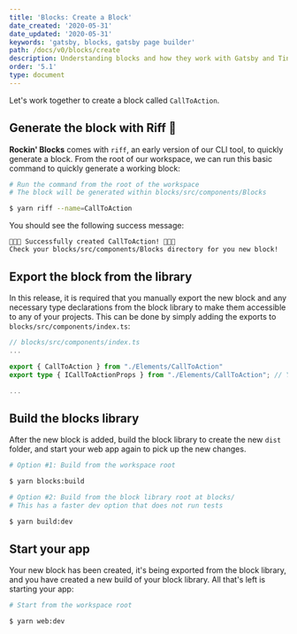 ```yaml
---
title: 'Blocks: Create a Block'
date_created: '2020-05-31'
date_updated: '2020-05-31'
keywords: 'gatsby, blocks, gatsby page builder'
path: /docs/v0/blocks/create
description: Understanding blocks and how they work with Gatsby and TinaCMS.
order: '5.1'
type: document
---
```


Let's work together to create a block called `CallToAction`.

## Generate the block with Riff 🎸

**Rockin' Blocks** comes with `riff`, an early version of our CLI tool, to quickly generate a block. From the root of our workspace, we can run this basic command to quickly generate a working block:

```bash
# Run the command from the root of the workspace
# The block will be generated within blocks/src/components/Blocks

$ yarn riff --name=CallToAction
```

You should see the following success message:

```
🎸🎶🤘 Successfully created CallToAction! 🤘🎶🎸
Check your blocks/src/components/Blocks directory for you new block!
```

## Export the block from the library

In this release, it is required that you manually export the new block and any necessary type declarations from the block library to make them accessible to any of your projects. This can be done by simply adding the exports to `blocks/src/components/index.ts`:

```typescript
// blocks/src/components/index.ts
...

export { CallToAction } from "./Elements/CallToAction"
export type { ICallToActionProps } from "./Elements/CallToAction"; // You may not have a prop interface

...

```

## Build the blocks library

After the new block is added, build the block library to create the new `dist` folder, and start your web app again to pick up the new changes.

```bash
# Option #1: Build from the workspace root

$ yarn blocks:build

# Option #2: Build from the block library root at blocks/
# This has a faster dev option that does not run tests

$ yarn build:dev
```

## Start your app

Your new block has been created, it's being exported from the block library, and you have created a new build of your block library. All that's left is starting your app:

```bash
# Start from the workspace root

$ yarn web:dev
```